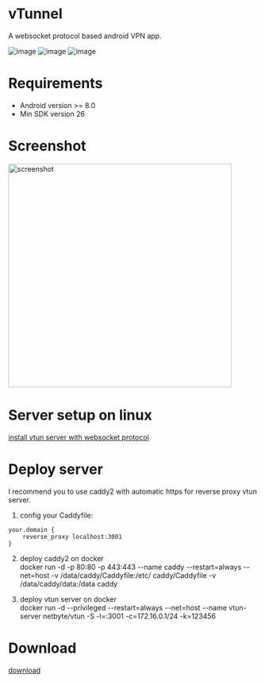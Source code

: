 # vTunnel 

A websocket protocol based android VPN app.

![image](https://img.shields.io/badge/License-MIT-orange)
![image](https://img.shields.io/badge/License-Anti--996-red)
![image](https://img.shields.io/github/downloads/net-byte/vTunnel/total.svg)

# Requirements
* Android version >= 8.0
* Min SDK version 26

# Screenshot
<p>
	<img src="https://github.com/net-byte/vTunnel/raw/main/assets/screenshot.png" alt="screenshot" width="450">
</p>

# Server setup on linux
[install vtun server with websocket protocol](https://github.com/net-byte/vtun)

# Deploy server  

I recommend you to use caddy2 with automatic https for reverse proxy vtun server.  
1. config your Caddyfile:  
```
your.domain {
    reverse_proxy localhost:3001
}
```
2. deploy caddy2 on docker  
docker run -d -p 80:80 -p 443:443 --name caddy --restart=always --net=host -v /data/caddy/Caddyfile:/etc/
caddy/Caddyfile -v /data/caddy/data:/data caddy

3. deploy vtun server on docker  
docker run  -d --privileged --restart=always --net=host --name vtun-server netbyte/vtun -S -l=:3001 -c=172.16.0.1/24 -k=123456 

# Download
[download](https://github.com/net-byte/vTunnel/releases)

